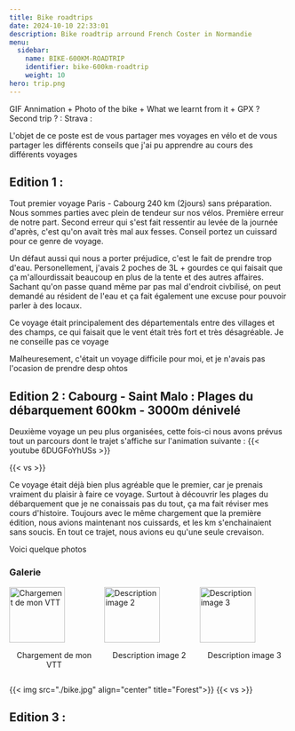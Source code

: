```yaml
---
title: Bike roadtrips
date: 2024-10-10 22:33:01
description: Bike roadtrip arround French Coster in Normandie 
menu:
  sidebar:
    name: BIKE-600KM-ROADTRIP
    identifier: bike-600km-roadtrip
    weight: 10
hero: trip.png
---
```

GIF Annimation + Photo of the bike + What we learnt from it + GPX ?  
Second trip ? : Strava : 

L'objet de ce poste est de vous partager mes voyages en vélo et de vous partager les différents conseils que j'ai pu apprendre au cours des différents voyages

## Edition 1 :

Tout premier voyage Paris - Cabourg 240 km (2jours) sans préparation. Nous sommes parties avec plein de tendeur sur nos vélos. Première erreur de notre part. Second erreur qui s'est fait ressentir au levée de la journée d'après, c'est qu'on avait très mal aux fesses. Conseil portez un cuissard pour ce genre de voyage. 

Un défaut aussi qui nous a porter préjudice, c'est le fait de prendre trop d'eau. Personellement, j'avais 2 poches de 3L + gourdes ce qui faisait que ça m'allourdissait beaucoup en plus de la tente et des autres affaires. Sachant qu'on passe quand même par pas mal d'endroit civbilisé, on peut demandé au résident de l'eau et ça fait également une excuse pour pouvoir parler à des locaux.

Ce voyage était principalement des départementals entre des villages et des champs, ce qui faisait que le vent était très fort et très désagréable. Je ne conseille pas ce voyage

Malheuresement, c'était un voyage difficile pour moi, et je n'avais pas l'ocasion de prendre desp ohtos 

## Edition 2 : Cabourg - Saint Malo : Plages du débarquement 600km - 3000m dénivelé

Deuxième voyage un peu plus organisées, cette fois-ci nous avons prévus tout un parcours dont le trajet s'affiche sur l'animation suivante : 
{{< youtube 6DUGFoYhUSs >}}

{{< vs >}}

Ce voyage était déjà bien plus agréable que le premier, car je prenais vraiment du plaisir à faire ce voyage. Surtout à découvrir les plages du débarquement que je ne conaissais pas du tout, ça ma fait réviser mes cours d'histoire. Toujours avec le même chargement que la première édition, nous avions maintenant nos cuissards, et les km s'enchainaient sans soucis. En tout ce trajet, nous avions eu qu'une seule crevaison. 

Voici quelque photos 

### Galerie 

<!-- ![Chargement de mon VTT](bike.jpg)
*Chargement de mon VTT.* -->
<div style="display: flex; flex-wrap: wrap; gap: 10px;">
  <div style="flex: 1;">
    <img src="posts/images/bike.jpg" alt="Chargement de mon VTT" style="width: 100px;">
    <p style="text-align: center;">Chargement de mon VTT</p>
  </div>
  <div style="flex: 1;">
    <img src="image2.jpg" alt="Description image 2" style="width: 100px;">
    <p style="text-align: center;">Description image 2</p>
  </div>
  <div style="flex: 1;">
    <img src="image3.jpg" alt="Description image 3" style="width: 100px;">
    <p style="text-align: center;">Description image 3</p>
  </div>
</div>

{{< img src="./bike.jpg" align="center" title="Forest">}}
{{< vs >}}
## Edition 3 : 

